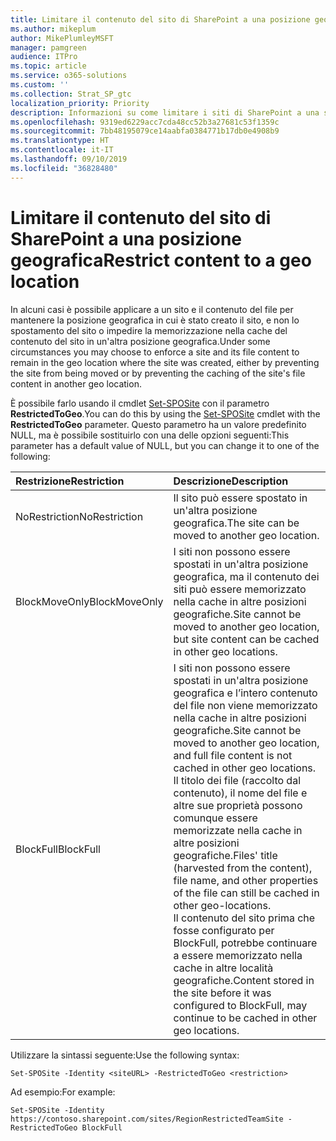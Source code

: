```yaml
---
title: Limitare il contenuto del sito di SharePoint a una posizione geografica
ms.author: mikeplum
author: MikePlumleyMSFT
manager: pamgreen
audience: ITPro
ms.topic: article
ms.service: o365-solutions
ms.custom: ''
ms.collection: Strat_SP_gtc
localization_priority: Priority
description: Informazioni su come limitare i siti di SharePoint a una specifica posizione geografica in un ambiente multi-geo.
ms.openlocfilehash: 9319ed6229acc7cda48cc52b3a27681c53f1359c
ms.sourcegitcommit: 7bb48195079ce14aabfa0384771b17db0e4908b9
ms.translationtype: HT
ms.contentlocale: it-IT
ms.lasthandoff: 09/10/2019
ms.locfileid: "36828480"
---
```

# <a name="restrict-sharepoint-site-content-to-a-geo-location"></a><span data-ttu-id="b2d07-103">Limitare il contenuto del sito di SharePoint a una posizione geografica</span><span class="sxs-lookup"><span data-stu-id="b2d07-103">Restrict content to a geo location</span></span>

<span data-ttu-id="b2d07-104">In alcuni casi è possibile applicare a un sito e il contenuto del file per mantenere la posizione geografica in cui è stato creato il sito, e non lo spostamento del sito o impedire la memorizzazione nella cache del contenuto del sito in un'altra posizione geografica.</span><span class="sxs-lookup"><span data-stu-id="b2d07-104">Under some circumstances you may choose to enforce a site and its file content to remain in the geo location where the site was created, either by preventing the site from being moved or by preventing the caching of the site's file content in another geo location.</span></span>

<span data-ttu-id="b2d07-105">È possibile farlo usando il cmdlet [Set-SPOSite](https://docs.microsoft.com/powershell/module/sharepoint-online/set-sposite) con il parametro **RestrictedToGeo**.</span><span class="sxs-lookup"><span data-stu-id="b2d07-105">You can do this by using the [Set-SPOSite](https://docs.microsoft.com/powershell/module/sharepoint-online/set-sposite) cmdlet with the **RestrictedToGeo** parameter.</span></span> <span data-ttu-id="b2d07-106">Questo parametro ha un valore predefinito NULL, ma è possibile sostituirlo con una delle opzioni seguenti:</span><span class="sxs-lookup"><span data-stu-id="b2d07-106">This parameter has a default value of NULL, but you can change it to one of the following:</span></span>

|<span data-ttu-id="b2d07-107">Restrizione</span><span class="sxs-lookup"><span data-stu-id="b2d07-107">Restriction</span></span>|<span data-ttu-id="b2d07-108">Descrizione</span><span class="sxs-lookup"><span data-stu-id="b2d07-108">Description</span></span>|
|:----------|:----------|
|<span data-ttu-id="b2d07-109">NoRestriction</span><span class="sxs-lookup"><span data-stu-id="b2d07-109">NoRestriction</span></span>|<span data-ttu-id="b2d07-110">Il sito può essere spostato in un'altra posizione geografica.</span><span class="sxs-lookup"><span data-stu-id="b2d07-110">The site can be moved to another geo location.</span></span>|
|<span data-ttu-id="b2d07-111">BlockMoveOnly</span><span class="sxs-lookup"><span data-stu-id="b2d07-111">BlockMoveOnly</span></span>|<span data-ttu-id="b2d07-112">I siti non possono essere spostati in un'altra posizione geografica, ma il contenuto dei siti può essere memorizzato nella cache in altre posizioni geografiche.</span><span class="sxs-lookup"><span data-stu-id="b2d07-112">Site cannot be moved to another geo location, but site content can be cached in other geo locations.</span></span>|
|<span data-ttu-id="b2d07-113">BlockFull</span><span class="sxs-lookup"><span data-stu-id="b2d07-113">BlockFull</span></span>|<span data-ttu-id="b2d07-114">I siti non possono essere spostati in un'altra posizione geografica e l’intero contenuto del file non viene memorizzato nella cache in altre posizioni geografiche.</span><span class="sxs-lookup"><span data-stu-id="b2d07-114">Site cannot be moved to another geo location, and full file content is not cached in other geo locations.</span></span> <span data-ttu-id="b2d07-115">Il titolo dei file (raccolto dal contenuto), il nome del file e altre sue proprietà possono comunque essere memorizzate nella cache in altre posizioni geografiche.</span><span class="sxs-lookup"><span data-stu-id="b2d07-115">Files' title (harvested from the content), file name, and other properties of the file can still be cached in other geo-locations.</span></span><br><span data-ttu-id="b2d07-116">Il contenuto del sito prima che fosse configurato per BlockFull, potrebbe continuare a essere memorizzato nella cache in altre località geografiche.</span><span class="sxs-lookup"><span data-stu-id="b2d07-116">Content stored in the site before it was configured to BlockFull, may continue to be cached in other geo locations.</span></span>|

<span data-ttu-id="b2d07-117">Utilizzare la sintassi seguente:</span><span class="sxs-lookup"><span data-stu-id="b2d07-117">Use the following syntax:</span></span>

`Set-SPOSite -Identity <siteURL> -RestrictedToGeo <restriction>`

<span data-ttu-id="b2d07-118">Ad esempio:</span><span class="sxs-lookup"><span data-stu-id="b2d07-118">For example:</span></span>

`Set-SPOSite -Identity https://contoso.sharepoint.com/sites/RegionRestrictedTeamSite -RestrictedToGeo BlockFull`
